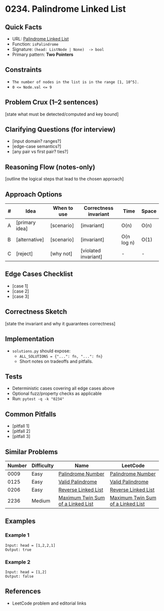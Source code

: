 # 0234. Palindrome Linked List

## Quick Facts

- URL: [Palindrome Linked List](https://leetcode.com/problems/palindrome-linked-list/)
- Function: `isPalindrome`
- Signature: `(head: ListNode | None)  -> bool`
- Primary pattern: **Two Pointers**

## Constraints

- `The number of nodes in the list is in the range [1, 10^5].`
- `0 <= Node.val <= 9`

## Problem Crux (1–2 sentences)

[state what must be detected/computed and key bound]

## Clarifying Questions (for interview)

- [input domain? ranges?]
- [edge-case semantics?]
- [any pair vs first pair? ties?]

## Reasoning Flow (notes-only)

[outline the logical steps that lead to the chosen approach]

## Approach Options

| # | Idea | When to use | Correctness invariant | Time | Space |
|---|------|-------------|-----------------------|------|-------|
| A | [primary idea] | [scenario] | [invariant] | O(n) | O(n) |
| B | [alternative] | [scenario] | [invariant] | O(n log n) | O(1) |
| C | [reject] | [why not] | [violated invariant] | - | - |

## Edge Cases Checklist

- [case 1]
- [case 2]
- [case 3]

## Correctness Sketch

[state the invariant and why it guarantees correctness]

## Implementation

- `solutions.py` should expose:
  - `ALL_SOLUTIONS = {"...": fn, "...": fn}`
  - Short notes on tradeoffs and pitfalls.

## Tests

- Deterministic cases covering all edge cases above
- Optional fuzz/property checks as applicable
- Run: `pytest -q -k "0234"`

## Common Pitfalls

- [pitfall 1]
- [pitfall 2]
- [pitfall 3]

## Similar Problems

| Number | Difficulty | Name | LeetCode |
|---|---|---|---|
| 0009 | Easy | [Palindrome Number](../0009-palindrome-number/readme.md) | [Palindrome Number](https://leetcode.com/problems/palindrome-number/) |
| 0125 | Easy | [Valid Palindrome](../0125-valid-palindrome/readme.md) | [Valid Palindrome](https://leetcode.com/problems/valid-palindrome/) |
| 0206 | Easy | [Reverse Linked List](../0206-reverse-linked-list/readme.md) | [Reverse Linked List](https://leetcode.com/problems/reverse-linked-list/) |
| 2236 | Medium | [Maximum Twin Sum of a Linked List](../2236-maximum-twin-sum-of-a-linked-list/readme.md) | [Maximum Twin Sum of a Linked List](https://leetcode.com/problems/maximum-twin-sum-of-a-linked-list/) |

## Examples

### Example 1

```text
Input: head = [1,2,2,1]
Output: true
```

### Example 2

```text
Input: head = [1,2]
Output: false
```

## References

- LeetCode problem and editorial links
